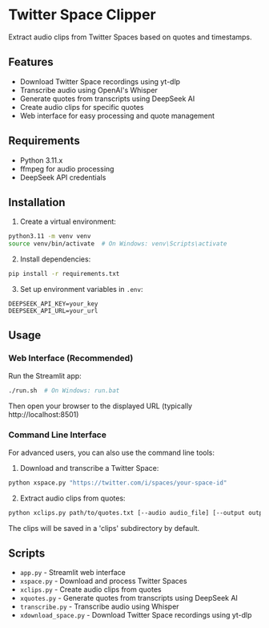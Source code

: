 # Twitter Space Clipper

Extract audio clips from Twitter Spaces based on quotes and timestamps.

## Features
- Download Twitter Space recordings using yt-dlp
- Transcribe audio using OpenAI's Whisper
- Generate quotes from transcripts using DeepSeek AI
- Create audio clips for specific quotes
- Web interface for easy processing and quote management

## Requirements
- Python 3.11.x
- ffmpeg for audio processing
- DeepSeek API credentials

## Installation
1. Create a virtual environment:
```bash
python3.11 -m venv venv
source venv/bin/activate  # On Windows: venv\Scripts\activate
```

2. Install dependencies:
```bash
pip install -r requirements.txt
```

3. Set up environment variables in `.env`:
```
DEEPSEEK_API_KEY=your_key
DEEPSEEK_API_URL=your_url
```

## Usage

### Web Interface (Recommended)
Run the Streamlit app:
```bash
./run.sh  # On Windows: run.bat
```
Then open your browser to the displayed URL (typically http://localhost:8501)

### Command Line Interface
For advanced users, you can also use the command line tools:

1. Download and transcribe a Twitter Space:
```bash
python xspace.py "https://twitter.com/i/spaces/your-space-id"
```

2. Extract audio clips from quotes:
```bash
python xclips.py path/to/quotes.txt [--audio audio_file] [--output output_dir]
```

The clips will be saved in a 'clips' subdirectory by default.

## Scripts
- `app.py` - Streamlit web interface
- `xspace.py` - Download and process Twitter Spaces
- `xclips.py` - Create audio clips from quotes
- `xquotes.py` - Generate quotes from transcripts using DeepSeek AI
- `transcribe.py` - Transcribe audio using Whisper
- `xdownload_space.py` - Download Twitter Space recordings using yt-dlp
